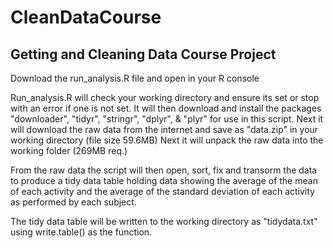 
CleanDataCourse
===============

Getting and Cleaning Data Course Project
----------------------------------------

Download the run_analysis.R file and open in your R console

Run_analysis.R will check your working directory and ensure its set
or stop with an error if one is not set.
It will then download and install the packages "downloader", "tidyr",
"stringr", "dplyr", & "plyr" for use in this script.
Next it will download the raw data from the internet and save as "data.zip"
in your working directory (file size 59.6MB)
Next it will unpack the raw data into the working folder (269MB req.)

From the raw data the script will then open, sort, fix and transorm the data
to produce a tidy data table holding data showing the average of the mean of
each activity and the average of the standard deviation of each activity as 
performed by each subject.

The tidy data table will be written to the working directory as "tidydata.txt"
using write.table() as the function.

